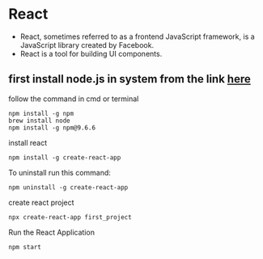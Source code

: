 # React
- React, sometimes referred to as a frontend JavaScript framework, is a JavaScript library created by Facebook.
- React is a tool for building UI components.


## first install node.js in system from the link [here](https://nodejs.org/en/download)

follow the command in cmd or terminal
```shell
npm install -g npm
brew install node
npm install -g npm@9.6.6
```

install react
```shell
npm install -g create-react-app
```
To uninstall run this command: 
```shell
npm uninstall -g create-react-app
```
create react project 
```shell
npx create-react-app first_project
```
Run the React Application

```shell
npm start
```